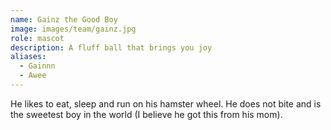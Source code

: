 ```yaml
---
name: Gainz the Good Boy
image: images/team/gainz.jpg
role: mascot
description: A fluff ball that brings you joy
aliases:
  - Gainnn
  - Awee
---
```


He likes to eat, sleep and run on his hamster wheel. He does not bite and is the sweetest boy in the world (I believe he got this from his mom).
